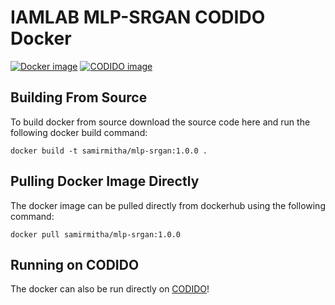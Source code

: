 # IAMLAB MLP-SRGAN CODIDO Docker

[![Docker image](https://img.shields.io/badge/docker-1.0.0-blue)](https://hub.docker.com/repository/docker/samirmitha/mlp-srgan/general) [![CODIDO image](https://img.shields.io/badge/CODIDO-1.0.0-blue)](https://www.codido.co/marketplace/browse)


## Building From Source
To build docker from source download the source code here and run the following docker build command:
```
docker build -t samirmitha/mlp-srgan:1.0.0 .
```

## Pulling Docker Image Directly
The docker image can be pulled directly from dockerhub using the following command:
```
docker pull samirmitha/mlp-srgan:1.0.0
```

## Running on CODIDO
The docker can also be run directly on [CODIDO](https://www.codido.co/marketplace/browse)!